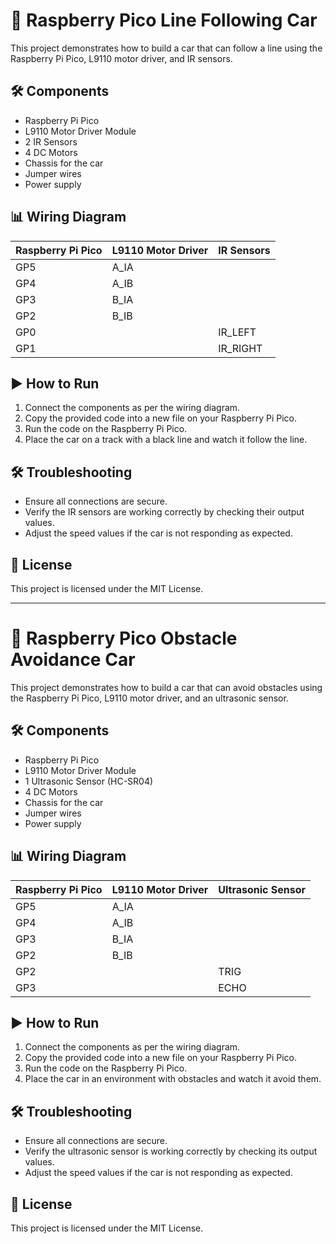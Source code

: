 # 🚗 Raspberry Pico Line Following Car

This project demonstrates how to build a car that can follow a line using the Raspberry Pi Pico, L9110 motor driver, and IR sensors.

## 🛠️ Components

- Raspberry Pi Pico
- L9110 Motor Driver Module
- 2 IR Sensors
- 4 DC Motors
- Chassis for the car
- Jumper wires
- Power supply

## 📊 Wiring Diagram

| Raspberry Pi Pico | L9110 Motor Driver | IR Sensors |
|-------------------|--------------------|------------|
| GP5               | A_IA               |            |
| GP4               | A_IB               |            |
| GP3               | B_IA               |            |
| GP2               | B_IB               |            |
| GP0               |                    | IR_LEFT    |
| GP1               |                    | IR_RIGHT   |

## ▶️ How to Run

1. Connect the components as per the wiring diagram.
2. Copy the provided code into a new file on your Raspberry Pi Pico.
3. Run the code on the Raspberry Pi Pico.
4. Place the car on a track with a black line and watch it follow the line.

## 🛠️ Troubleshooting

- Ensure all connections are secure.
- Verify the IR sensors are working correctly by checking their output values.
- Adjust the speed values if the car is not responding as expected.

## 📜 License

This project is licensed under the MIT License.

---

# 🚗 Raspberry Pico Obstacle Avoidance Car

This project demonstrates how to build a car that can avoid obstacles using the Raspberry Pi Pico, L9110 motor driver, and an ultrasonic sensor.

## 🛠️ Components

- Raspberry Pi Pico
- L9110 Motor Driver Module
- 1 Ultrasonic Sensor (HC-SR04)
- 4 DC Motors
- Chassis for the car
- Jumper wires
- Power supply

## 📊 Wiring Diagram

| Raspberry Pi Pico | L9110 Motor Driver | Ultrasonic Sensor |
|-------------------|--------------------|-------------------|
| GP5               | A_IA               |                   |
| GP4               | A_IB               |                   |
| GP3               | B_IA               |                   |
| GP2               | B_IB               |                   |
| GP2               |                    | TRIG              |
| GP3               |                    | ECHO              |

## ▶️ How to Run

1. Connect the components as per the wiring diagram.
2. Copy the provided code into a new file on your Raspberry Pi Pico.
3. Run the code on the Raspberry Pi Pico.
4. Place the car in an environment with obstacles and watch it avoid them.

## 🛠️ Troubleshooting

- Ensure all connections are secure.
- Verify the ultrasonic sensor is working correctly by checking its output values.
- Adjust the speed values if the car is not responding as expected.

## 📜 License

This project is licensed under the MIT License.